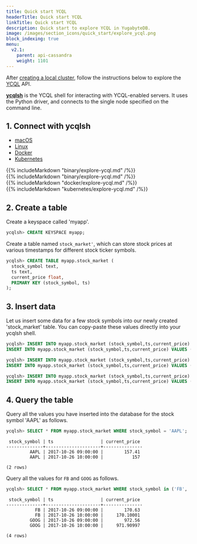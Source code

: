 ```yaml
---
title: Quick start YCQL
headerTitle: Quick start YCQL
linkTitle: Quick start YCQL
description: Quick start to explore YCQL in YugabyteDB.
image: /images/section_icons/quick_start/explore_ycql.png
block_indexing: true
menu:
  v2.1:
    parent: api-cassandra
    weight: 1101
---
```


After [creating a local cluster](../../../quick-start/create-local-cluster/), follow the instructions below to explore the [YCQL](../) API.

[**ycqlsh**](../../../admin/cqlsh/) is the YCQL shell for interacting with YCQL-enabled servers. It uses the Python driver, and connects to the single node specified on the command line.

## 1. Connect with ycqlsh

<ul class="nav nav-tabs nav-tabs-yb">
  <li >
    <a href="#macos" class="nav-link active" id="macos-tab" data-toggle="tab" role="tab" aria-controls="macos" aria-selected="true">
      <i class="fab fa-apple" aria-hidden="true"></i>
      macOS
    </a>
  </li>
  <li>
    <a href="#linux" class="nav-link" id="linux-tab" data-toggle="tab" role="tab" aria-controls="linux" aria-selected="false">
      <i class="fab fa-linux" aria-hidden="true"></i>
      Linux
    </a>
  </li>
  <li>
    <a href="#docker" class="nav-link" id="docker-tab" data-toggle="tab" role="tab" aria-controls="docker" aria-selected="false">
      <i class="fab fa-docker" aria-hidden="true"></i>
      Docker
    </a>
  </li>
  <li >
    <a href="#kubernetes" class="nav-link" id="kubernetes-tab" data-toggle="tab" role="tab" aria-controls="kubernetes" aria-selected="false">
      <i class="fas fa-cubes" aria-hidden="true"></i>
      Kubernetes
    </a>
  </li>
</ul>

<div class="tab-content">
  <div id="macos" class="tab-pane fade show active" role="tabpanel" aria-labelledby="macos-tab">
    {{% includeMarkdown "binary/explore-ycql.md" /%}}
  </div>
  <div id="linux" class="tab-pane fade" role="tabpanel" aria-labelledby="linux-tab">
    {{% includeMarkdown "binary/explore-ycql.md" /%}}
  </div> 
  <div id="docker" class="tab-pane fade" role="tabpanel" aria-labelledby="docker-tab">
    {{% includeMarkdown "docker/explore-ycql.md" /%}}
  </div>
  <div id="kubernetes" class="tab-pane fade" role="tabpanel" aria-labelledby="kubernetes-tab">
    {{% includeMarkdown "kubernetes/explore-ycql.md" /%}}
  </div>
</div>

## 2. Create a table

Create a keyspace called 'myapp'.

```sql
ycqlsh> CREATE KEYSPACE myapp;
```

Create a table named `stock_market'`, which can store stock prices at various timestamps for different stock ticker symbols.

```sql
ycqlsh> CREATE TABLE myapp.stock_market (
  stock_symbol text,
  ts text,
  current_price float,
  PRIMARY KEY (stock_symbol, ts)
);
```

## 3. Insert data

Let us insert some data for a few stock symbols into our newly created 'stock_market' table. You can copy-paste these values directly into your ycqlsh shell.

```sql
ycqlsh> INSERT INTO myapp.stock_market (stock_symbol,ts,current_price) VALUES ('AAPL','2017-10-26 09:00:00',157.41);
INSERT INTO myapp.stock_market (stock_symbol,ts,current_price) VALUES ('AAPL','2017-10-26 10:00:00',157);
```

```sql
ycqlsh> INSERT INTO myapp.stock_market (stock_symbol,ts,current_price) VALUES ('FB','2017-10-26 09:00:00',170.63);
INSERT INTO myapp.stock_market (stock_symbol,ts,current_price) VALUES ('FB','2017-10-26 10:00:00',170.1);
```

```sql
ycqlsh> INSERT INTO myapp.stock_market (stock_symbol,ts,current_price) VALUES ('GOOG','2017-10-26 09:00:00',972.56);
INSERT INTO myapp.stock_market (stock_symbol,ts,current_price) VALUES ('GOOG','2017-10-26 10:00:00',971.91);
```

## 4. Query the table

Query all the values you have inserted into the database for the stock symbol 'AAPL' as follows.

```sql
ycqlsh> SELECT * FROM myapp.stock_market WHERE stock_symbol = 'AAPL';
```

```
 stock_symbol | ts                  | current_price
--------------+---------------------+---------------
         AAPL | 2017-10-26 09:00:00 |        157.41
         AAPL | 2017-10-26 10:00:00 |           157

(2 rows)
```

Query all the values for `FB` and `GOOG` as follows.

```sql
ycqlsh> SELECT * FROM myapp.stock_market WHERE stock_symbol in ('FB', 'GOOG');
```

```
 stock_symbol | ts                  | current_price
--------------+---------------------+---------------
           FB | 2017-10-26 09:00:00 |        170.63
           FB | 2017-10-26 10:00:00 |     170.10001
         GOOG | 2017-10-26 09:00:00 |        972.56
         GOOG | 2017-10-26 10:00:00 |     971.90997

(4 rows)
```
